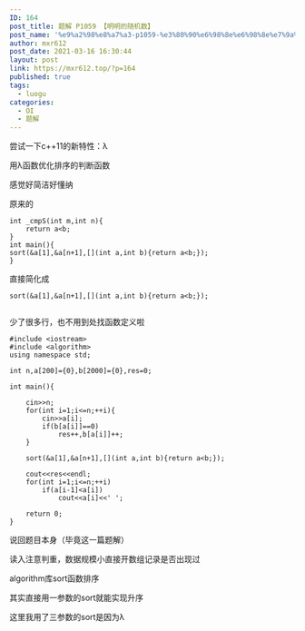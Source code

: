 ```yaml
---
ID: 164
post_title: 题解 P1059 【明明的随机数】
post_name: '%e9%a2%98%e8%a7%a3-p1059-%e3%80%90%e6%98%8e%e6%98%8e%e7%9a%84%e9%9a%8f%e6%9c%ba%e6%95%b0%e3%80%91'
author: mxr612
post_date: 2021-03-16 16:30:44
layout: post
link: https://mxr612.top/?p=164
published: true
tags:
  - luogu
categories:
  - OI
  - 题解
---
```

尝试一下c++11的新特性：λ

用λ函数优化排序的判断函数

感觉好简洁好懂纳

原来的

<pre><code class="line-numbers">int _cmpS(int m,int n){
    return a&lt;b;
}
int main(){
sort(&amp;a[1],&amp;a[n+1],[](int a,int b){return a&lt;b;});
}
</code></pre>

直接简化成

<pre><code class="language-cpp line-numbers">sort(&amp;a[1],&amp;a[n+1],[](int a,int b){return a&lt;b;});

</code></pre>

少了很多行，也不用到处找函数定义啦

<pre><code class="language-cpp line-numbers">#include &lt;iostream&gt;
#include &lt;algorithm&gt;
using namespace std;

int n,a[200]={0},b[2000]={0},res=0;

int main(){

    cin&gt;&gt;n;
    for(int i=1;i&lt;=n;++i){
        cin&gt;&gt;a[i];
        if(b[a[i]]==0)
            res++,b[a[i]]++;
    }

    sort(&amp;a[1],&amp;a[n+1],[](int a,int b){return a&lt;b;});

    cout&lt;&lt;res&lt;&lt;endl;
    for(int i=1;i&lt;=n;++i)
        if(a[i-1]&lt;a[i])
            cout&lt;&lt;a[i]&lt;&lt;' '; 

    return 0;
}
</code></pre>

说回题目本身（毕竟这一篇题解）

读入注意判重，数据规模小直接开数组记录是否出现过

algorithm库sort函数排序

其实直接用一参数的sort就能实现升序

这里我用了三参数的sort是因为λ